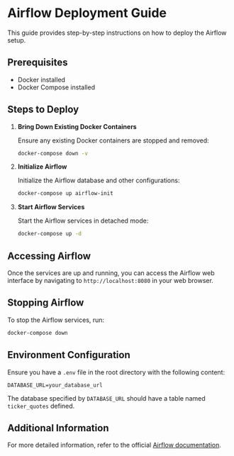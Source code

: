 # Airflow Deployment Guide

This guide provides step-by-step instructions on how to deploy the Airflow setup.

## Prerequisites

- Docker installed
- Docker Compose installed

## Steps to Deploy

1. **Bring Down Existing Docker Containers**

    Ensure any existing Docker containers are stopped and removed:

    ```sh
    docker-compose down -v
    ```

2. **Initialize Airflow**

    Initialize the Airflow database and other configurations:

    ```sh
    docker-compose up airflow-init
    ```

3. **Start Airflow Services**

    Start the Airflow services in detached mode:

    ```sh
    docker-compose up -d
    ```

## Accessing Airflow

Once the services are up and running, you can access the Airflow web interface by navigating to `http://localhost:8080` in your web browser.

## Stopping Airflow

To stop the Airflow services, run:

```sh
docker-compose down
```

## Environment Configuration

Ensure you have a `.env` file in the root directory with the following content:

```env
DATABASE_URL=your_database_url
```

The database specified by `DATABASE_URL` should have a table named `ticker_quotes` defined.

## Additional Information

For more detailed information, refer to the official [Airflow documentation](https://airflow.apache.org/docs/).

